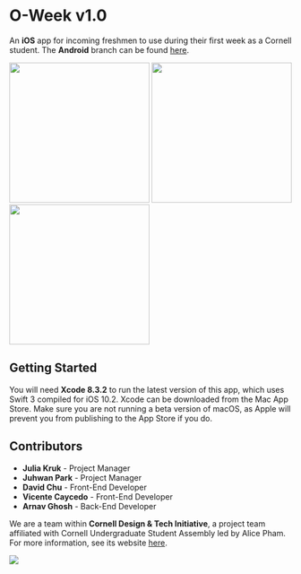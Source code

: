 O-Week v1.0
======
An **iOS** app for incoming freshmen to use during their first week as a Cornell student. The **Android** branch can be found [here](https://github.com/cornell-dti/o-week-android).

<img src="https://raw.githubusercontent.com/cornell-dti/o-week-ios/master/Resources/1.PNG" width="250px">  <img src="https://raw.githubusercontent.com/cornell-dti/o-week-ios/master/Resources/2.PNG" width="250px">  <img src="https://raw.githubusercontent.com/cornell-dti/o-week-ios/master/Resources/3.PNG" width="250px">

Getting Started
------
You will need **Xcode 8.3.2** to run the latest version of this app, which uses Swift 3 compiled for iOS 10.2. Xcode can be downloaded from the Mac App Store. Make sure you are not running a beta version of macOS, as Apple will prevent you from publishing to the App Store if you do.

Contributors
------
 * **Julia Kruk** - Project Manager
 * **Juhwan Park** - Project Manager
 * **David Chu** - Front-End Developer
 * **Vicente Caycedo** - Front-End Developer
 * **Arnav Ghosh** - Back-End Developer
 
We are a team within **Cornell Design & Tech Initiative**, a project team affiliated with Cornell Undergraduate Student Assembly led by Alice Pham. For more information, see its website [here](http://cornelldti.org/).

<img src="http://cornelldti.org/img/logos/cornelldti-dark.png">
